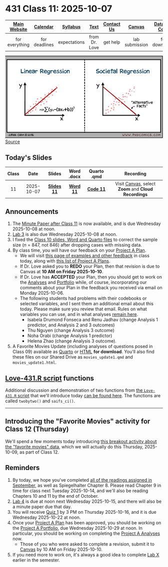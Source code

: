 # 431 Class 11: 2025-10-07

[Main Website](https://thomaselove.github.io/431-2025/) | [Calendar](https://thomaselove.github.io/431-2025/calendar.html) | [Syllabus](https://thomaselove.github.io/431-syllabus-2025/) | [Text](https://thomaselove.github.io/431-book/) | [Contact Us](https://thomaselove.github.io/431-2025/contact.html) | [Canvas](https://canvas.case.edu) | [Data and Code](https://github.com/THOMASELOVE/431-data)
:-----------: | :--------------: | :----------: | :---------: | :-------------: | :-----------: | :------------:
for everything | for deadlines | expectations | from Dr. Love | get help | lab submission | for downloads

![](https://github.com/THOMASELOVE/431-classes-2025/blob/main/class11/phdcomics_1921.png)  [Source](https://phdcomics.com/comics/archive.php?comicid=1921)

## Today's Slides

Class | Date | Slides | Word .docx | Quarto .qmd | Recording
:---: | :--------: | :------: | :------: | :------: | :-------------:
11 | 2025-10-07 | **[Slides 11](https://thomaselove.github.io/431-slides-2025/class11.html)** | **[Word 11](https://thomaselove.github.io/431-slides-2025/class11w.docx)** | **[Code 11](https://github.com/THOMASELOVE/431-slides-2025/blob/main/class11.qmd)** | Visit [Canvas](https://canvas.case.edu/), select **Zoom** and **Cloud Recordings**

## Announcements

1. The [Minute Paper after Class 11](https://bit.ly/431-2025-minute-11) is now available, and is due Wednesday 2025-10-08 at noon.
2. [Lab 3](https://github.com/THOMASELOVE/431-labs-2025/tree/main/lab3) is also due Wednesday 2025-10-08 at noon.
3. I fixed the [Class 10 slides, Word and Quarto files](https://github.com/THOMASELOVE/431-classes-2025/tree/main/class10#todays-slides) to correct the sample size (*n* = 847, not 846) after dropping cases with missing data.
4. By class time, you will have our feedback on your [Project A Plan](https://thomaselove.github.io/431-projectA-2025/plan.html).
    - We will visit [this page of examples and other feedback](https://github.com/THOMASELOVE/431-classes-2025/blob/main/projectA/plans/examples.md) in class today, along with [this list of Project A Plans](https://github.com/THOMASELOVE/431-classes-2025/blob/main/projectA/plans/README.md).
    - If Dr. Love asked you to **REDO** your Plan, then that revision is due to Canvas at **10 AM on Friday 2025-10-10**.
    - If Dr. Love has **ACCEPTED** your Plan, then you should get to work on the [Analyses](https://thomaselove.github.io/431-projectA-2025/analyses.html) and [Portfolio](https://thomaselove.github.io/431-projectA-2025/portfolio.html) while, of course, incorporating our comments about your Plan in the feedback you received via email on Monday 2025-10-06.
    - The following students had problems with their codebooks or selected variables, and I sent them an additional email about this today. Please make sure you review that email. Rules on what variables you can use, and in what analyses [remain here](https://thomaselove.github.io/431-projectA-2025/data.html#variables-for-each-analysis).
        - Isabela Drumond Fonseca and Renu Jadhav (change Analysis 1 predictor, and Analysis 2 and 3 outcomes)
        - Thu Nguyen (change Analysis 3 outcome)
        - Noha Orabi (change Analysis 1 predictor)
        - Helena Zhao (change Analysis 3 outcome).
6. A Favorite Movies Update (including analyses of questions posed in Class 09) available as [Quarto](https://raw.githubusercontent.com/THOMASELOVE/431-classes-2025/refs/heads/main/movies/movies_update1.qmd) or [HTML](https://github.com/THOMASELOVE/431-classes-2025/blob/main/movies/movies_update1.html) **for download**. You'll also find these files on our Shared Drive as `movies_update1.qmd` and `movies_update1.html`.

## [Love-431.R script](https://github.com/THOMASELOVE/431-data/blob/main/data/Love-431.R) functions

Additional discussion and demonstration of two functions from [the `Love-431.R` script](https://github.com/THOMASELOVE/431-data/blob/main/data/Love-431.R) that we'll introduce today [can be found here](scripts.md). The functions are called `twobytwo()` and `saifs_ci()`.

-------

## Introducing the "Favorite Movies" activity for Class 12 (Thursday)

We'll spend a few moments today introducing [this breakout activity about the "favorite movies" data](https://github.com/THOMASELOVE/431-classes-2025/blob/main/movies/class12.md), which we will actually do this Thursday, 2025-10-09, as part of Class 12.

## Reminders

1. By today, we hope you've completed [all of the readings assigned in September](https://thomaselove.github.io/431-2025/calendar.html#september), as well as Spiegelhalter Chapter 8. Please read Chapter 9 in time for class next Tuesday 2025-10-14, and we'll also be reading Chapters 10 and 11 by the end of October.
2. [Lab 4](https://github.com/THOMASELOVE/431-labs-2025/tree/main/lab4) is due at noon next Wednesday 2025-10-15, and there will also be a minute paper due that day.
3. You will receive [Quiz 1](https://github.com/THOMASELOVE/431-quizzes-2025/blob/main/README.md) by 3 PM on Thursday 2025-10-16, and it is due Wednesday 2025-10-22 at noon.
4. Once your [Project A Plan](https://thomaselove.github.io/431-projectA-2025/plan.html) has been approved, you should be working on the [Project A Portfolio](https://thomaselove.github.io/431-projectA-2025/portfolio.html), due Wednesday 2025-10-29 at noon. In particular, you should be working on completing the [Project A Analyses](https://thomaselove.github.io/431-projectA-2025/analyses.html) now.
    - Those of you who were asked to complete a revision, submit it to [Canvas](https://canvas.case.edu/) by 10 AM on Friday 2025-10-10.
5. If you need more to work on, it's always a good idea to complete [Lab X](https://github.com/THOMASELOVE/431-labs-2025/tree/main/labX) earlier in the semester.

